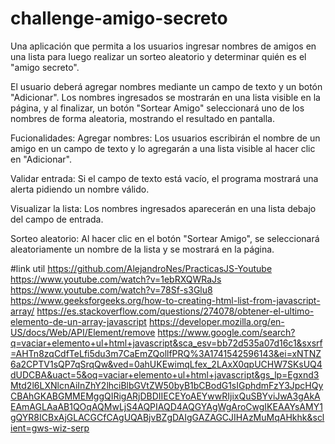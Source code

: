# challenge-amigo-secreto
Una aplicación que permita a los usuarios ingresar nombres de amigos en una lista para luego realizar un sorteo aleatorio y determinar quién es el "amigo secreto".

El usuario deberá agregar nombres mediante un campo de texto y un botón "Adicionar". Los nombres ingresados se mostrarán en una lista visible en la página, y al finalizar, un botón "Sortear Amigo" seleccionará uno de los nombres de forma aleatoria, mostrando el resultado en pantalla.

Fucionalidades:
Agregar nombres: Los usuarios escribirán el nombre de un amigo en un campo de texto y lo agregarán a una lista visible al hacer clic en "Adicionar".

Validar entrada: Si el campo de texto está vacío, el programa mostrará una alerta pidiendo un nombre válido.

Visualizar la lista: Los nombres ingresados aparecerán en una lista debajo del campo de entrada.

Sorteo aleatorio: Al hacer clic en el botón "Sortear Amigo", se seleccionará aleatoriamente un nombre de la lista y se mostrará en la página.

#link util
https://github.com/AlejandroNes/PracticasJS-Youtube
https://www.youtube.com/watch?v=1ebRXQWRaJs
https://www.youtube.com/watch?v=78Sf-s3Glu8
https://www.geeksforgeeks.org/how-to-creating-html-list-from-javascript-array/
https://es.stackoverflow.com/questions/274078/obtener-el-ultimo-elemento-de-un-array-javascript
https://developer.mozilla.org/en-US/docs/Web/API/Element/remove
https://www.google.com/search?q=vaciar+elemento+ul+html+javascript&sca_esv=bb72d535a07d16c1&sxsrf=AHTn8zqCdfTeLfi5du3m7CaEmZQollfPRQ%3A1741542596143&ei=xNTNZ6a2CPTV1sQP7qSrqQw&ved=0ahUKEwimqLfex_2LAxX0qpUCHW7SKsUQ4dUDCBA&uact=5&oq=vaciar+elemento+ul+html+javascript&gs_lp=Egxnd3Mtd2l6LXNlcnAiInZhY2lhciBlbGVtZW50byB1bCBodG1sIGphdmFzY3JpcHQyCBAhGKABGMMEMggQIRigARjDBDIIECEYoAEYwwRIjixQuSBYviJwA3gAkAEAmAGLAaAB1QOqAQMwLjS4AQPIAQD4AQGYAgWgAroCwgIKEAAYsAMY1gQYR8ICBxAjGLACGCfCAgUQABjvBZgDAIgGAZAGCJIHAzMuMqAHkhk&sclient=gws-wiz-serp


